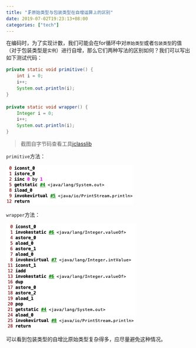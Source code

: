 ```yaml
---
title: "🗜原始类型与包装类型在自增运算上的区别"
date: 2019-07-02T19:23:13+08:00
categories: ["tech"]
---
```


在编码时，为了实现计数，我们可能会在for循环中对`原始类型`或者`包装类型`的值（对于包装类型是`实例`）进行自增，那么它们两种写法的区别如何？我们可以写出如下测试代码：

```java
private static void primitive() {
    int i = 0;
    i++;
    System.out.println(i);
}

private static void wrapper() {
    Integer i = 0;
    i++;
    System.out.println(i);
}
```

> 截图自字节码查看工具[jclasslib](https://github.com/ingokegel/jclasslib)

`primitive`方法：

![a730d26a9cfe61f08643880a.png](assets/img/a730d26a9cfe61f08643880a.png)

`wrapper`方法：

![e6494403cc92ba273ba6af70.png](assets/img/e6494403cc92ba273ba6af70.png)

可以看到包装类型的自增比原始类型复杂得多，应尽量避免这种情况。
